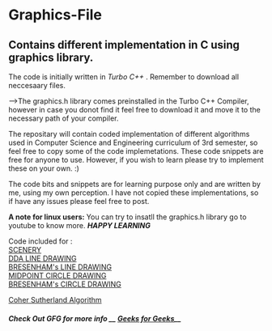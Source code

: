# Graphics-File
## Contains different implementation in C using graphics library.

The code is initially written in _Turbo C++_  . Remember to download all neccesaary files.

 -->The graphics.h library comes preinstalled in the Turbo C++ Compiler, however in case you donot find it feel free to download it and move it to the necessary path of your compiler.

The repositary will contain coded implementation of different algorithms used in Computer Science and Engineering curriculum of 3rd semester, so feel free to copy some of the code implemetations. These code snippets are free for anyone to use. However, if you wish to learn please try to implement these on your own. :)

 The code bits and snippets are for learning purpose only and are written by me, using my own perception. I have not copied these implementations, so if have any issues please feel free to post.

 __A note for linux users:__ You can try to insatll the graphics.h library go to youtube to know more.
___HAPPY LEARNING___


Code included for : <br>
<a href="https://github.com/Manaujseed/Graphics-File/blob/master/HUTSCENE.CPP"> SCENERY</a> <br>
<a href="https://github.com/Manaujseed/Graphics-File/blob/master/DDA%20Line%20Drawing.CPP"> DDA LINE DRAWING</a><br>
<a href="https://github.com/Manaujseed/Graphics-File/blob/master/Bresenham%20Line%20Drawing%20Algorithm.CPP"> BRESENHAM's LINE DRAWING</a><br>
<a href="https://github.com/Manaujseed/Graphics-File/blob/master/Mid%20Point%20Circle%20Algorithm.CPP">MIDPOINT CIRCLE DRAWING </a><br>
<a href="https://github.com/Manaujseed/Graphics-File/blob/master/Bresenham%20Circle%20Drawing%20Algorithm.CPP"> BRESENHAM's CIRCLE DRAWING</a><br>

<a href="https://github.com/ShivamS2201/Graphics-File/blob/master/Cohen%20Sutherland%20Line%20Clipping%20Algorithm.C">Coher Sutherland Algorithm</a>
<h5>Check Out GFG for more info __ <a href="https://www.geeksforgeeks.org/line-clipping-set-1-cohen-sutherland-algorithm/">Geeks for Geeks</a>__
</h5>
